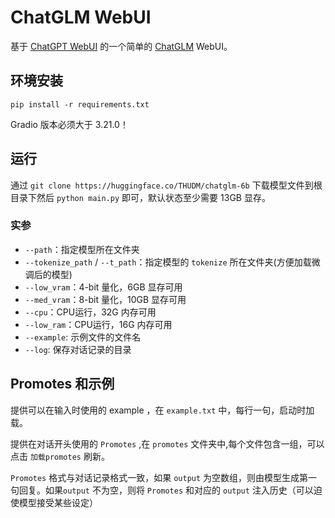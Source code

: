 # ChatGLM WebUI

基于 [ChatGPT WebUI](https://github.com/dotmet/chatgpt_webui) 的一个简单的 [ChatGLM](https://github.com/THUDM/ChatGLM-6B) WebUI。

## 环境安装

`pip install -r requirements.txt`

Gradio 版本必须大于 3.21.0！

## 运行

通过 `git clone https://huggingface.co/THUDM/chatglm-6b` 下载模型文件到根目录下然后 `python main.py` 即可，默认状态至少需要 13GB 显存。

### 实参

 - `--path`：指定模型所在文件夹
 - `--tokenize_path` / `--t_path`：指定模型的 `tokenize` 所在文件夹(方便加载微调后的模型)
 - `--low_vram`：4-bit 量化，6GB 显存可用
 - `--med_vram`：8-bit 量化，10GB 显存可用
 - `--cpu`：CPU运行，32G 内存可用
 - `--low_ram`：CPU运行，16G 内存可用
 - `--example`: 示例文件的文件名
 - `--log`: 保存对话记录的目录

## Promotes 和示例

提供可以在输入时使用的 example ，在 `example.txt` 中，每行一句，启动时加载。

提供在对话开头使用的 `Promotes` ,在 `promotes` 文件夹中,每个文件包含一组，可以点击 `加载promotes` 刷新。

`Promotes` 格式与对话记录格式一致，如果 `output` 为空数组，则由模型生成第一句回复。如果`output` 不为空，则将 `Promotes` 和对应的 `output` 注入历史（可以迫使模型接受某些设定）